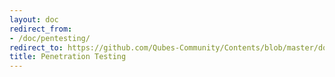 ```yaml
---
layout: doc
redirect_from:
- /doc/pentesting/
redirect_to: https://github.com/Qubes-Community/Contents/blob/master/docs/os/pentesting.md
title: Penetration Testing
---
```

